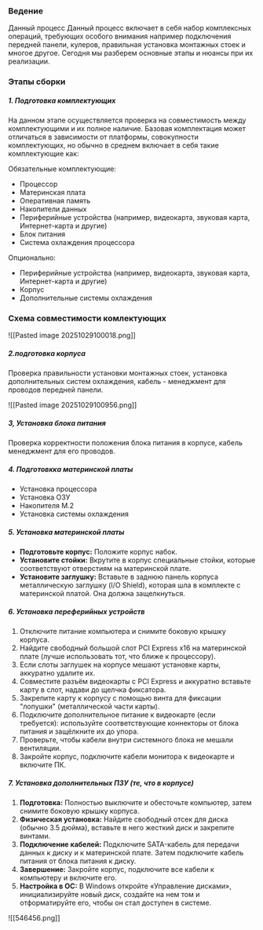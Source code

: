 ### Ведение

Данный  процесс
Данный процесс включает в себя набор комплексных операций, требующих особого внимания например подключения передней панели, кулеров, правильная установка монтажных стоек и многое другое. Сегодня мы разберем основные этапы и нюансы при их реализации.

### Этапы сборки

##### 1. Подготовка комплектующих 

На данном этапе осуществляется проверка на совместимость между комплектующими и их полное наличие. Базовая комплектация может отличаться в зависимости от платформы, совокупности комплектующих, но обычно в среднем включает в себя такие комплектующие как:

Обязательные комплектующие:
- Процессор 
- Материнская плата 
- Оперативная память 
- Накопители данных
- Периферийные устройства (например, видеокарта, звуковая карта, Интернет-карта и другие)
- Блок питания
- Система охлаждения процессора 

Опционально:
-  Периферийные устройства (например, видеокарта, звуковая карта, Интернет-карта и другие)
- Корпус
- Дополнительные системы охлаждения 

### Схема совместимости комлектующих

![[Pasted image 20251029100018.png]]


##### 2.подготовка корпуса

Проверка правильности установки монтажных стоек, установка дополнительных систем охлаждения, кабель - менеджмент для проводов передней панели.

![[Pasted image 20251029100956.png]]

##### 3, Установка блока питания

Проверка корректности положения блока питания в корпусе, кабель менеджмент для его проводов.

##### 4. Подготовкка материнской платы
-  Установка процессора 
- Установка ОЗУ 
- Накопителя M.2
- Установка системы охлаждения


##### 5. Установка  материнской платы 
 - **Подготовьте корпус:** Положите корпус набок.
 - **Установите стойки:** Вкрутите в корпус специальные стойки, которые соответствуют отверстиям на материнской плате.
 - **Установите заглушку:** Вставьте в заднюю панель корпуса металлическую заглушку (I/O Shield), которая шла в комплекте с материнской платой. Она должна защелкнуться.

##### 6. Установка переферийных устройств

1. Отключите питание компьютера и снимите боковую крышку корпуса.​
2. Найдите свободный большой слот PCI Express x16 на материнской плате (лучше использовать тот, что ближе к процессору).​
3. Если слоты заглушек на корпусе мешают установке карты, аккуратно удалите их.​
4. Совместите разъём видеокарты с PCI Express и аккуратно вставьте карту в слот, надави до щелчка фиксатора.​
5. Закрепите карту к корпусу с помощью винта для фиксации "лопушки" (металлической части карты).​
6. Подключите дополнительное питание к видеокарте (если требуется): используйте соответствующие коннекторы от блока питания и защёлкните их до упора.​
7. Проверьте, чтобы кабели внутри системного блока не мешали вентиляции.
8. Закройте корпус, подключите кабели монитора к видеокарте и включите ПК.

##### 7. Установка дополнительных ПЗУ  (те, что в корпусе)

1. **Подготовка:** Полностью выключите и обесточьте компьютер, затем снимите боковую крышку корпуса.​
2. **Физическая установка:** Найдите свободный отсек для диска (обычно 3.5 дюйма), вставьте в него жесткий диск и закрепите винтами.​
3. **Подключение кабелей:** Подключите SATA-кабель для передачи данных к диску и к материнской плате. Затем подключите кабель питания от блока питания к диску.​
4. **Завершение:** Закройте корпус, подключите все кабели к компьютеру и включите его.​
5. **Настройка в ОС:** В Windows откройте «Управление дисками», инициализируйте новый диск, создайте на нем том и отформатируйте его, чтобы он стал доступен в системе.




![[546456.png]]